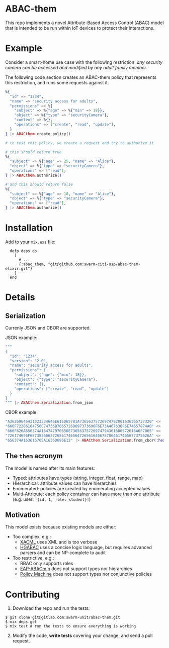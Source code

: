 # ABAC-them

This repo implements a novel Attribute-Based Access Control (ABAC) model that is intended to be run within IoT devices to protect their interactions.

# Example

Consider a smart-home use case with the following restriction: _any security camera can be accessed and modified by any adult family member_.

The following code section creates an ABAC-them policy that represents this restriction, and runs some requests against it.

```elixir
%{
  "id" => "1234",
  "name" => "security access for adults",
  "permissions" => %{
    "subject" => %{"age" => %{"min" => 18}},
    "object" => %{"type" => "securityCamera"},
    "context" => %{},
    "operations" => ["create", "read", "update"],
  }
} |> ABACthem.create_policy()

# to test this policy, we create a request and try to authorize it

# this should return true
%{
  "subject" => %{"age" => 25, "name" => "Alice"},
  "object" => %{"type" => "securityCamera"},
  "operations" => ["read"],
} |> ABACthem.authorize()

# and this should return false
%{
  "subject" => %{"age" => 10, "name" => "Alice"},
  "object" => %{"type" => "securityCamera"},
  "operations" => ["read"],
} |> ABACthem.authorize()
```

# Installation

Add to your `mix.exs` file:

```
  defp deps do
    [
      # ...
      {:abac_them, "git@github.com:swarm-citi-usp/abac-them-elixir.git"}
    ]
  end
```

# Details

## Serialization

Currenly JSON and CBOR are supported.

JSON example:

```elixir
"""
{
  "id": "1234",
  "version": "2.0",
  "name": "security access for adults",
  "permissions": {
    "subject": {"age": {"min": 18}},
    "object": {"type": "securityCamera"},
    "context": {},
    "operations": ["create", "read", "update"]
  }
}
""" |> ABACthem.Serialization.from_json
```

CBOR example:
```elixir
"A36269646431323334646E616D65781A73656375726974792061636365737320" <>
"666F72206164756C74736B7065726D697373696F6E73A467636F6E74657874A0" <>
"666F626A656374A164747970656E736563757269747943616D6572616A6F7065" <>
"726174696F6E738366637265617465647265616466757064617465677375626A" <>
"656374A163616765A1636D696E12" |> ABACthem.Serialization.from_cbor(:hex)
```

## The `them` acronym
The model is named after its main features:

- Typed: attributes have types (string, integer, float, range, map)
- Hierarchical: attribute values can have hierarchies
- Enumerated: policies are created by enumerating accepted values
- Multi-Attribute: each policy container can have more than one attribute (e.g. user: `[{id: 1, role: student}]`)

## Motivation

This model exists because existing models are either:

- Too complex, e.g.:
  - [XACML](http://docs.oasis-open.org/xacml/3.0/xacml-3.0-core-spec-os-en.html) uses XML and is too verbose
  - [HGABAC](https://link.springer.com/chapter/10.1007/978-3-319-17040-4_12) uses a concise logic language, but requires advanced parsers and can be NP-complete to audit
- Too restrictive, e.g.:
  - RBAC only supports roles
  - [EAP-ABACm,n](https://profsandhu.com/ics/2017%20Prosunjit%20Biswas.pdf) does not support types nor hierarchies
  - [Policy Machine](https://www.sciencedirect.com/science/article/pii/S1383762110000251) does not support types nor conjunctive policies

# Contributing

1. Download the repo and run the tests:

```
$ git clone git@gitlab.com:swarm-unit/abac-them.git
$ mix deps.get
$ mix test # run the tests to ensure everything is working
```

2. Modify the code, **write tests** covering your change, and send a pull request.
